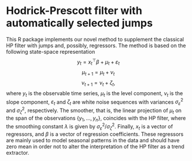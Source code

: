 # Hodrick-Prescott filter with automatically selected jumps

This R package implements our novel method to supplement the classical HP filter with jumps and, possibly, regressors. The method is based on the following state-space representation $$y_t = x_t^\top \beta + \mu_t + \varepsilon_t$$ $$\mu_{t+1} = \mu_t + \nu_t$$ $$\nu_{t+1} = \nu_t + \zeta_t,$$ where $y_t$ is the observable time series, $\mu_t$ is the level component, $\nu_t$ is the slope component, $\varepsilon_t$ and $\zeta_t$ are white noise sequences with variances $\sigma^2_\varepsilon$ and $\sigma^2_\zeta$, respectively. The smoother, that is, the linear projection of $\mu_t$ on the span of the observations $\{y_1,\ldots,y_n\}$, coincides with the HP filter, where the smoothing constant $\lambda$ is given by $\sigma^2_\varepsilon / \sigma^2_\zeta$. Finally, $x_t$ is a vector of regressors, and $\beta$ is a vector of regression coefficients. These regressors are mainly used to model seasonal patterns in the data and should have zero mean in order not to alter the interpretation of the HP filter as a trend extractor.
